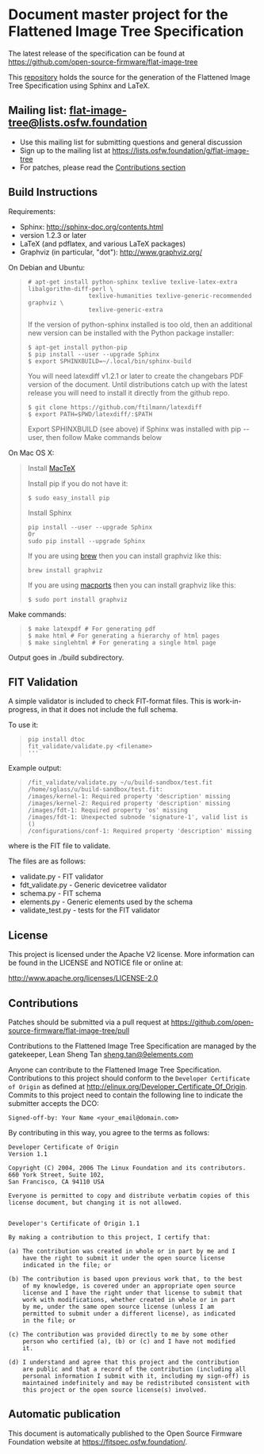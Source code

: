 # Document master project for the Flattened Image Tree Specification #

The latest release of the specification can be found at
https://github.com/open-source-firmware/flat-image-tree

This [repository](https://github.com/open-source-firmware/flat-image-tree) holds
the source for the generation of the Flattened Image Tree Specification using
Sphinx and LaTeX.

## Mailing list: flat-image-tree@lists.osfw.foundation ##
   * Use this mailing list for submitting questions and general discussion
   * Sign up to the mailing list at https://lists.osfw.foundation/g/flat-image-tree
   * For patches, please read the [Contributions section](#contributions)

## Build Instructions

Requirements:
* Sphinx: http://sphinx-doc.org/contents.html
 * version 1.2.3 or later
* LaTeX (and pdflatex, and various LaTeX packages)
* Graphviz (in particular, "dot"): http://www.graphviz.org/

On Debian and Ubuntu:

>```
># apt-get install python-sphinx texlive texlive-latex-extra libalgorithm-diff-perl \
>                  texlive-humanities texlive-generic-recommended graphviz \
>                  texlive-generic-extra
>```
>
>If the version of python-sphinx installed is too old, then an additional
>new version can be installed with the Python package installer:
>
>```
>$ apt-get install python-pip
>$ pip install --user --upgrade Sphinx
>$ export SPHINXBUILD=~/.local/bin/sphinx-build
>```
>
>You will need latexdiff v1.2.1 or later to create the changebars PDF version
>of the document.
>Until distributions catch up with the latest release you will need to install
>it directly from the github repo.
>
>```
>$ git clone https://github.com/ftilmann/latexdiff
>$ export PATH=$PWD/latexdiff/:$PATH
>```
>
>Export SPHINXBUILD (see above) if Sphinx was installed with pip --user, then follow Make commands below

On Mac OS X:

> Install [MacTeX](http://tug.org/mactex/)
>
> Install pip if you do not have it:
>```
>$ sudo easy_install pip
>```
>Install Sphinx
>```
>pip install --user --upgrade Sphinx
>Or
>sudo pip install --upgrade Sphinx
>```
>
>If you are using [brew](http://brew.sh) then you can install graphviz like this:
>```
>brew install graphviz
>```
>If you are using [macports](https://www.macports.org/) then you can install graphviz like this:
>```
>$ sudo port install graphviz
>```

Make commands:

>```
>$ make latexpdf # For generating pdf
>$ make html # For generating a hierarchy of html pages
>$ make singlehtml # For generating a single html page
>```

Output goes in ./build subdirectory.

## FIT Validation ##

A simple validator is included to check FIT-format files. This is
work-in-progress, in that it does not include the full schema.

To use it:

>```
>pip install dtoc
>fit_validate/validate.py <filename>
>'''

Example output:
>```
>/fit_validate/validate.py ~/u/build-sandbox/test.fit
>/home/sglass/u/build-sandbox/test.fit:
>/images/kernel-1: Required property 'description' missing
>/images/kernel-2: Required property 'description' missing
>/images/fdt-1: Required property 'os' missing
>/images/fdt-1: Unexpected subnode 'signature-1', valid list is ()
>/configurations/conf-1: Required property 'description' missing
>```

where <filename> is the FIT file to validate.

The files are as follows:

* validate.py        - FIT validator
* fdt_validate.py    - Generic devicetree validator
* schema.py          - FIT schema
* elements.py        - Generic elements used by the schema
* validate_test.py   - tests for the FIT validator

## License ##
This project is licensed under the Apache V2 license. More information can be found 
in the LICENSE and NOTICE file or online at:

http://www.apache.org/licenses/LICENSE-2.0

## Contributions ##
Patches should be submitted via a pull request at
https://github.com/open-source-firmware/flat-image-tree/pull

Contributions to the Flattened Image Tree Specification are managed by the
gatekeeper, Lean Sheng Tan <sheng.tan@9elements.com>

Anyone can contribute to the Flattened Image Tree Specification. Contributions
to this project should conform to the `Developer Certificate of Origin` as
defined at http://elinux.org/Developer_Certificate_Of_Origin. Commits to this
project need to contain the following line to indicate the submitter accepts the
DCO:
```
Signed-off-by: Your Name <your_email@domain.com>
```
By contributing in this way, you agree to the terms as follows:
```
Developer Certificate of Origin
Version 1.1

Copyright (C) 2004, 2006 The Linux Foundation and its contributors.
660 York Street, Suite 102,
San Francisco, CA 94110 USA

Everyone is permitted to copy and distribute verbatim copies of this
license document, but changing it is not allowed.


Developer's Certificate of Origin 1.1

By making a contribution to this project, I certify that:

(a) The contribution was created in whole or in part by me and I
    have the right to submit it under the open source license
    indicated in the file; or

(b) The contribution is based upon previous work that, to the best
    of my knowledge, is covered under an appropriate open source
    license and I have the right under that license to submit that
    work with modifications, whether created in whole or in part
    by me, under the same open source license (unless I am
    permitted to submit under a different license), as indicated
    in the file; or

(c) The contribution was provided directly to me by some other
    person who certified (a), (b) or (c) and I have not modified
    it.

(d) I understand and agree that this project and the contribution
    are public and that a record of the contribution (including all
    personal information I submit with it, including my sign-off) is
    maintained indefinitely and may be redistributed consistent with
    this project or the open source license(s) involved.
```

## Automatic publication

This document is automatically published to the Open Source Firmware Foundation website at https://fitspec.osfw.foundation/. 

<!-- SPDX-License-Identifier: Apache-2.0 -->
